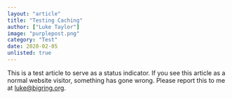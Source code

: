 ```yaml
---
layout: "article"
title: "Testing Caching"
author: ["Luke Taylor"]
image: "purplepost.png"
category: "Test"
date: 2020-02-05
unlisted: true
---
```

This is a test article to serve as a status indicator. If you see this article as a normal website visitor, something has gone wrong. Please report this to me at [luke@bigring.org](mailto:luke@bigring.org).
